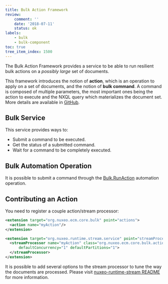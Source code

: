 ```yaml
---
title: Bulk Action Framework
review:
    comment: ''
    date: '2018-07-11'
    status: ok
labels:
    - bulk
    - bulk-component
toc: true
tree_item_index: 1500
---
```


The Bulk Action Framework provides a service to be able to run resilient bulk actions on a _possibly large_ set of documents.

This framework introduces the notion of **action**, which is an operation to apply on a set of documents, and the notion of **bulk command**. A command is composed of multiple parameters, the most important ones being the action to execute and the NXQL query which materializes the document set. More details are available in [GitHub](https://github.com/nuxeo/nuxeo/tree/master/nuxeo-core/nuxeo-core-bulk#definitions).

## Bulk Service

This service provides ways to:

- Submit a command to be executed.
- Get the status of a submitted command.
- Wait for a command to be completely executed.

## Bulk Automation Operation

It is possible to submit a command through the [Bulk.RunAction](http://explorer.nuxeo.com/nuxeo/site/distribution/latest/viewOperation/Bulk.RunAction) automation operation.


## Contributing an Action

You need to register a couple action/stream processor:

```xml
<extension target="org.nuxeo.ecm.core.bulk" point="actions">
  <action name="myAction"/>
</extension>

<extension target="org.nuxeo.runtime.stream.service" point="streamProcessor">
  <streamProcessor name="myAction" class="org.nuxeo.ecm.core.bulk.actions.MyActionProcessor" logConfig="bulk"
      defaultConcurrency="1" defaultPartitions="1">
  </streamProcessor>
</extension>
```

It is possible to add several options to the stream processor to tune the way the documents are processed.
Please visit [nuxeo-runtime-stream README](https://github.com/nuxeo/nuxeo/tree/master/nuxeo-runtime/nuxeo-runtime-stream#stream-processing) for more information.
